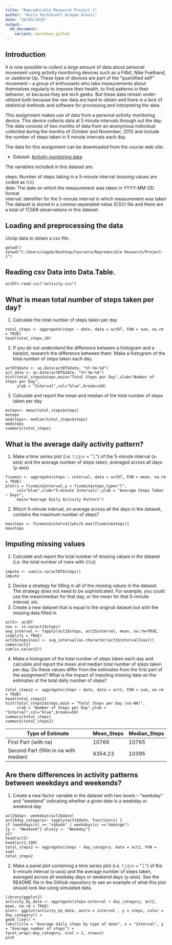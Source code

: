 ```yaml
---
title: "Reproducible Research Project 1"
author: "Avila Xochihuatl Brayan Alexis"
date: "28/04/2019"
output:
  md_document:
    variant: markdown_github
---
```


## Introduction
It is now possible to collect a large amount of data about personal movement using activity monitoring devices such as a Fitbit, Nike Fuelband, or Jawbone Up. These type of devices are part of the “quantified self” movement – a group of enthusiasts who take measurements about themselves regularly to improve their health, to find patterns in their behavior, or because they are tech geeks. But these data remain under-utilized both because the raw data are hard to obtain and there is a lack of statistical methods and software for processing and interpreting the data.

This assignment makes use of data from a personal activity monitoring device. This device collects data at 5 minute intervals through out the day. The data consists of two months of data from an anonymous individual collected during the months of October and November, 2012 and include the number of steps taken in 5 minute intervals each day.

The data for this assignment can be downloaded from the course web site:

* Dataset: [Activity monitoring data](https://d396qusza40orc.cloudfront.net/repdata%2Fdata%2Factivity.zip) 

The variables included in this dataset are:

steps: Number of steps taking in a 5-minute interval (missing values are coded as 𝙽𝙰) </br>
date: The date on which the measurement was taken in YYYY-MM-DD format </br>
interval: Identifier for the 5-minute interval in which measurement was taken </br>
The dataset is stored in a comma-separated-value (CSV) file and there are a total of 17,568 observations in this dataset. 

## Loading and preprocessing the data
Unzip data to obtain a csv file.

```{r}
getwd()
setwd("C:/Users/sagak/Desktop/Coursera/Reproducible Research/Project-1")
```

## Reading csv Data into Data.Table. 
```{r}
actDT<-read.csv("activity.csv")
```

## What is mean total number of steps taken per day?

1. Calculate the total number of steps taken per day

```{r}
total_steps <- aggregate(steps ~ date, data = actDT, FUN = sum, na.rm = TRUE)
head(total_steps,10)
```

2. If you do not understand the difference between a histogram and a barplot, research the difference between them. Make a histogram of the total number of steps taken each day. 

```{r}
actDT$date <- as.Date(actDT$date, "%Y-%m-%d")
act_date <- as.Date(actDT$date, "%Y-%m-%d")
hist(total_steps$steps,main="Total Steps per Day",xlab="Number of Steps per Day",
     ylab = "Interval",col="blue",breaks=50)
```

3. Calculate and report the mean and median of the total number of steps taken per day
```{r}
msteps<- mean(total_steps$steps)
msteps
medsteps<- median(total_steps$steps)
medsteps
summary(total_steps)
```

## What is the average daily activity pattern?

1. Make a time series plot (i.e. 𝚝𝚢𝚙𝚎 = "𝚕") of the 5-minute interval (x-axis) and the average number of steps taken, averaged across all days (y-axis)

```{r}
fivemin <- aggregate(steps ~ interval, data = actDT, FUN = mean, na.rm = TRUE)
plot(x = fivemin$interval,y = fivemin$steps,type="l",
     col="blue",xlab="5-minute Intervals",ylab = "Average Steps Taken ~ Days",
     main="Average Daily Activity Pattern")
```

2. Which 5-minute interval, on average across all the days in the dataset, contains the maximum number of steps?

```{r}
maxsteps <- fivemin$interval[which.max(fivemin$steps)]
maxsteps
```


## Imputing missing values

1. Calculate and report the total number of missing values in the dataset (i.e. the total number of rows with 𝙽𝙰s)

```{r}
impute <- sum(is.na(actDT$steps))
impute
```

2. Devise a strategy for filling in all of the missing values in the dataset. The strategy does not need to be sophisticated. For example, you could use the mean/median for that day, or the mean for that 5-minute interval, etc.
3. Create a new dataset that is equal to the original dataset but with the missing data filled in.

```{r}
act2<- actDT
nas <- is.na(act2$steps)
avg_interval <- tapply(act2$steps, act2$interval, mean, na.rm=TRUE, simplify = TRUE)
act2$steps[nas] <- avg_interval[as.character(act2$interval[nas])]
names(act2)
sum(is.na(act2))
```

4. Make a histogram of the total number of steps taken each day and calculate and report the mean and median total number of steps taken per day. Do these values differ from the estimates from the first part of the assignment? What is the impact of imputing missing data on the estimates of the total daily number of steps?

```{r}
total_steps2 <- aggregate(steps ~ date, data = act2, FUN = sum, na.rm = TRUE)
head(total_steps2)
hist(total_steps2$steps,main = "Total Steps per Day (no-NA)",
     xlab = "Number of Steps per Day",ylab = "Interval",col="blue",breaks=50)
summary(total_steps)
summary(total_steps2)
```

Type of Estimate | Mean_Steps | Median_Steps
--- | --- | ---
First Part (with na) | 10766 | 10765
Second Part (fillin in na with median) | 9354.23 | 10395

## Are there differences in activity patterns between weekdays and weekends?

1. Create a new factor variable in the dataset with two levels – “weekday” and “weekend” indicating whether a given date is a weekday or weekend day.

```{r}
act2$day<- weekdays(act2$date)
act2$day_category<- sapply(act2$date, function(x) {
if (weekdays(x) == "sábado" | weekdays(x) =="domingo")
{y <- "Weekend"} else{y <- "Weekday"}
y})
head(act2)
head(act2,100)
total_steps2 <- aggregate(steps ~ day_category, data = act2, FUN = sum)
total_steps2
```

2. Make a panel plot containing a time series plot (i.e. 𝚝𝚢𝚙𝚎 = "𝚕") of the 5-minute interval (x-axis) and the average number of steps taken, averaged across all weekday days or weekend days (y-axis). See the README file in the GitHub repository to see an example of what this plot should look like using simulated data.

```{r}
library(ggplot2)
activity_by_date <- aggregate(steps~interval + day_category, act2, mean, na.rm = TRUE)
plot<- ggplot(activity_by_date, aes(x = interval , y = steps, color = day_category)) +
geom_line() +
labs(title = "Average daily steps by type of date", x = "Interval", y = "Average number of steps") +
facet_wrap(~day_category, ncol = 1, nrow=2)
plot
```
